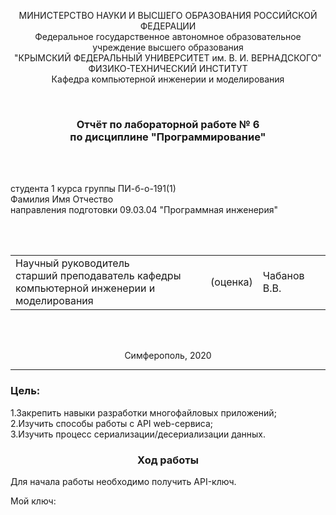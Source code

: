 <p align="center">МИНИСТЕРСТВО НАУКИ  И ВЫСШЕГО ОБРАЗОВАНИЯ РОССИЙСКОЙ ФЕДЕРАЦИИ<br>
Федеральное государственное автономное образовательное учреждение высшего образования<br>
"КРЫМСКИЙ ФЕДЕРАЛЬНЫЙ УНИВЕРСИТЕТ им. В. И. ВЕРНАДСКОГО"<br>
ФИЗИКО-ТЕХНИЧЕСКИЙ ИНСТИТУТ<br>
Кафедра компьютерной инженерии и моделирования</p>
<br>
<h3 align="center">Отчёт по лабораторной работе № 6<br> по дисциплине "Программирование"</h3>
<br><br>
<p>студента 1 курса группы ПИ-б-о-191(1)<br>
Фамилия Имя Отчество<br>
направления подготовки 09.03.04 "Программная инженерия"</p>
<br><br>
<table>
<tr><td>Научный руководитель<br> старший преподаватель кафедры<br> компьютерной инженерии и моделирования</td>
<td>(оценка)</td>
<td>Чабанов В.В.</td>
</tr>
</table>
<br><br>
<p align="center">Симферополь, 2020</p>
<hr>

<h3>Цель:</h3>
<p>1.Закрепить навыки разработки многофайловыx приложений;<br>
2.Изучить способы работы с API web-сервиса;<br>
3.Изучить процесс сериализации/десериализации данных.</p>

<h3 align="center">Ход работы</h3>
<p>Для начала работы необходимо получить API-ключ.</p>
<p>Мой ключ:</p>
